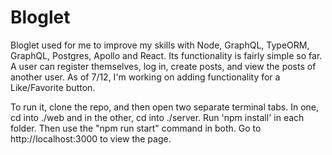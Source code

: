 # Bloglet
Bloglet used for me to improve my skills with Node, GraphQL, TypeORM, GraphQL, Postgres, Apollo and React. Its functionality is fairly simple so far. A user can register themselves,
log in, create posts, and view the posts of another user. As of 7/12, I'm working on adding functionality for a Like/Favorite button.

To run it, clone the repo, and then open two separate terminal tabs. In one, cd into ./web and in the other, cd into ./server. Run 'npm install' in each folder. Then use the "npm run start" command in both. Go to http://localhost:3000 to view the page.

